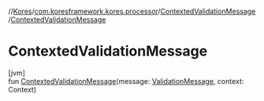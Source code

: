 //[Kores](../../../index.md)/[com.koresframework.kores.processor](../index.md)/[ContextedValidationMessage](index.md)/[ContextedValidationMessage](-contexted-validation-message.md)

# ContextedValidationMessage

[jvm]\
fun [ContextedValidationMessage](-contexted-validation-message.md)(message: [ValidationMessage](../-validation-message/index.md), context: Context)
